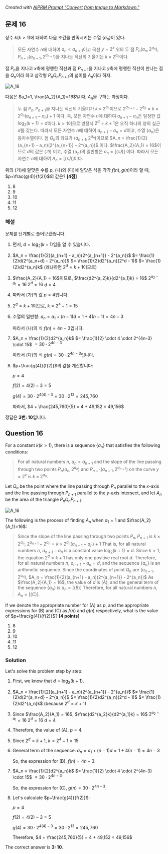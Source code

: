 _Created with [AIPRM Prompt "Convert from Image to Markdown."](https://www.aiprm.com/prompts/seo/products/1988709677559205888/)_

## 문제 16

상수 $k(k>1)$에 대하여 다음 조건을 만족시키는 수열 $\{a_n\}$이 있다.

> 모든 자연수 $n$에 대하여 $a_n < a_{n+1}$이고
> 곡선 $y=2^x$ 위의 두 점 $P_n(a_n, 2^{a_n}), P_{n+1}(a_{n+1}, 2^{a_{n+1}})$을
> 지나는 직선의 기울기는 $k \times 2^{a_n}$이다.

점 $P_n$을 지나고 $x$축에 평행한 직선과
점 $P_{n+1}$을 지나고 $y$축에 평행한
직선이 만나는 점을 $Q_n$이라 하고
삼각형 $P_nQ_nP_{n+1}$의 넓이를 $A_n$이라
하자.

![A_16](../Images/A_16.png)

다음은 $a_1=1, \frac{A_2}{A_1}=16$일 때, $A_n$을
구하는 과정이다.

> 두 점 $P_n, P_{n+1}$을 지나는 직선의 기울기가 $k \times 2^{a_n}$이므로
> $2^{a_{n+1}} - 2^{a_n} = k \times 2^{a_n}(a_{n+1} - a_n) + 1$
> 이다. 즉, 모든 자연수 $n$에 대하여 $a_{n+1} - a_n$은
> 일정한 값 $\log_2(k+1)=d$이다.
> $k>1$이므로 방정식 $2^d = k+1$은 오직 하나의 양의 실근
> $d$를 갖는다. 따라서 모든 자연수 $n$에 대하여
> $a_{n+1} - a_n = d$이고, 수열 $\{a_n\}$은 등차수열이다.
> 점 $Q_n$의 좌표가 $(a_{n+1}, 2^{a_n})$이므로
> $A_n = \frac{1}{2}(a_{n+1} - a_n)(2^{a_{n+1}} - 2^{a_n})$
> 이다. $\frac{A_2}{A_1} = 16$이므로 $d$의 값은 $(가)$ 이고,
> 수열 $\{a_n\}$의 일반항은
> $a_n = [(나)]$
> 이다. 따라서 모든 자연수 $n$에 대하여 $A_n = [(다)]$이다.

위의 (가)에 알맞은 수를 $p$, (나)와 (다)에 알맞은 식을 각각
$f(n), g(n)$이라 할 때, $p+\frac{g(4)}{f(2)}$의 값은? **[4점]**

1. 8
2. 9
3. 10
4. 11
5. 12

### 해설

문제를 단계별로 풀어보겠습니다.

1) 먼저, $d = \log_2(k+1)$임을 알 수 있습니다.

2) $A_n = \frac{1}{2}(a_{n+1} - a_n)(2^{a_{n+1}} - 2^{a_n})$
   $= \frac{1}{2}d(2^{a_n+d} - 2^{a_n})$
   $= \frac{1}{2}d2^{a_n}(2^d - 1)$
   $= \frac{1}{2}d2^{a_n}k$ (왜냐하면 $2^d = k+1$이므로)

3) $\frac{A_2}{A_1} = 16$이므로,
   $\frac{d2^{a_2}k}{d2^{a_1}k} = 16$
   $2^{a_2-a_1} = 16$
   $2^d = 16$
   $d = 4$

4) 따라서 (가)의 값 $p = 4$입니다.

5) $2^d = k+1$이므로, $k = 2^4 - 1 = 15$

6) 수열의 일반항:
   $a_n = a_1 + (n-1)d = 1 + 4(n-1) = 4n - 3$
   
   따라서 (나)의 식 $f(n) = 4n - 3$입니다.

7) $A_n = \frac{1}{2}d2^{a_n}k$
        $= \frac{1}{2} \cdot 4 \cdot 2^{4n-3} \cdot 15$
        $= 30 \cdot 2^{4n-3}$
   
   따라서 (다)의 식 $g(n) = 30 \cdot 2^{4n-3}$입니다.

8) $p+\frac{g(4)}{f(2)}$의 값을 계산합니다:
   
   $p = 4$
   
   $f(2) = 4(2) - 3 = 5$
   
   $g(4) = 30 \cdot 2^{4(4)-3} = 30 \cdot 2^{13} = 245,760$
   
   따라서, $4 + \frac{245,760}{5} = 4 + 49,152 = 49,156$

정답은 **3번: 10**입니다.

## Question 16

For a constant $k(k>1)$, there is a sequence $\{a_n\}$ that satisfies the following conditions:

> For all natural numbers $n$, $a_n < a_{n+1}$ and
> the slope of the line passing through two points $P_n(a_n, 2^{a_n})$ and $P_{n+1}(a_{n+1}, 2^{a_{n+1}})$
> on the curve $y=2^x$ is $k \times 2^{a_n}$.

Let $Q_n$ be the point where the line passing through $P_n$ parallel to the $x$-axis
and the line passing through $P_{n+1}$ parallel to the $y$-axis intersect,
and let $A_n$ be the area of the triangle $P_nQ_nP_{n+1}$.

![A_16](../Images/A_16.png)

The following is the process of finding $A_n$ when $a_1=1$ and $\frac{A_2}{A_1}=16$:

> Since the slope of the line passing through two points $P_n, P_{n+1}$ is $k \times 2^{a_n}$,
> $2^{a_{n+1}} - 2^{a_n} = k \times 2^{a_n}(a_{n+1} - a_n) + 1$
> That is, for all natural numbers $n$, $a_{n+1} - a_n$ is
> a constant value $\log_2(k+1)=d$.
> Since $k>1$, the equation $2^d = k+1$ has only one positive real root
> $d$. Therefore, for all natural numbers $n$,
> $a_{n+1} - a_n = d$, and the sequence $\{a_n\}$ is an arithmetic sequence.
> Since the coordinates of point $Q_n$ are $(a_{n+1}, 2^{a_n})$,
> $A_n = \frac{1}{2}(a_{n+1} - a_n)(2^{a_{n+1}} - 2^{a_n})$
> As $\frac{A_2}{A_1} = 16$, the value of $d$ is $(A)$, and
> the general term of the sequence $\{a_n\}$ is
> $a_n = [(B)]$
> Therefore, for all natural numbers $n$, $A_n = [(C)]$.

If we denote the appropriate number for (A) as $p$, and the appropriate expressions for (B) and (C) as $f(n)$ and $g(n)$ respectively, what is the value of $p+\frac{g(4)}{f(2)}$? **[4 points]**

1. 8
2. 9
3. 10
4. 11
5. 12

### Solution

Let's solve this problem step by step:

1) First, we know that $d = \log_2(k+1)$.

2) $A_n = \frac{1}{2}(a_{n+1} - a_n)(2^{a_{n+1}} - 2^{a_n})$
   $= \frac{1}{2}d(2^{a_n+d} - 2^{a_n})$
   $= \frac{1}{2}d2^{a_n}(2^d - 1)$
   $= \frac{1}{2}d2^{a_n}k$ (because $2^d = k+1$)

3) Since $\frac{A_2}{A_1} = 16$,
   $\frac{d2^{a_2}k}{d2^{a_1}k} = 16$
   $2^{a_2-a_1} = 16$
   $2^d = 16$
   $d = 4$

4) Therefore, the value of (A), $p = 4$.

5) Since $2^d = k+1$, $k = 2^4 - 1 = 15$

6) General term of the sequence:
   $a_n = a_1 + (n-1)d = 1 + 4(n-1) = 4n - 3$
   
   So, the expression for (B), $f(n) = 4n - 3$.

7) $A_n = \frac{1}{2}d2^{a_n}k$
        $= \frac{1}{2} \cdot 4 \cdot 2^{4n-3} \cdot 15$
        $= 30 \cdot 2^{4n-3}$
   
   So, the expression for (C), $g(n) = 30 \cdot 2^{4n-3}$.

8) Let's calculate $p+\frac{g(4)}{f(2)}$:
   
   $p = 4$
   
   $f(2) = 4(2) - 3 = 5$
   
   $g(4) = 30 \cdot 2^{4(4)-3} = 30 \cdot 2^{13} = 245,760$
   
   Therefore, $4 + \frac{245,760}{5} = 4 + 49,152 = 49,156$

The correct answer is **3: 10**.